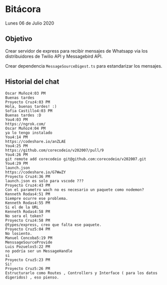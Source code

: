 # Bitácora

Lunes 06 de Julio 2020

## Objetivo

Crear servidor de express para recibir mensajes de Whatsapp via los distribuidores de Twilio API y Messagebird API.

Crear dependencia `MessageSourceDigest.ts` para estandarizar los mensajes.

## Historial del chat

```
Oscar Muñoz4:03 PM
Buenas tardes
Proyecto Cruz4:03 PM
Hola, buenas tardes! :)
Sofia Castillo4:03 PM
Buenas tardes :D
You4:03 PM
https://ngrok.com/
Oscar Muñoz4:04 PM
ya lo tengo instalado
You4:14 PM
https://codeshare.io/anZLAE
You4:25 PM
https://github.com/corecodeio/v202007/pull/9
You4:26 PM
git remote add corecodeio git@github.com:corecodeio/v202007.git
You4:29 PM
launch.json
https://codeshare.io/G7WwZY
Proyecto Cruz4:36 PM
launch.json es solo para vscode ???
Proyecto Cruz4:43 PM
Con el parametro wach no es necesario un paquete como nodemon?
Kenneth Rodas4:51 PM
Siempre ocurre ese problema.
Kenneth Rodas4:55 PM
Si el de la URL
Kenneth Rodas4:58 PM
No sera el token?
Proyecto Cruz4:58 PM
@types/express, creo que falta ese paquete.
Proyecto Cruz5:04 PM
No losiento.
Manuel Concoba5:19 PM
MenssageSourceProvide
Luis Pozuelos5:22 PM
no podría ser un MessageHandle
si
Proyecto Cruz5:23 PM
Si!
Proyecto Cruz5:26 PM
Estructurarlo como Routes , Controllers y Interface ( para los datos digeridos) , eso pienso.
```
